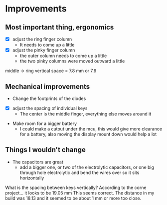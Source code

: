 # Improvements

## Most important thing, ergonomics
- [x] adjust the ring finger column
    - It needs to come up a little
- [x] adjust the pinky finger column
    - the outer column needs to come up a little
    - the two pinky columns were moved outward a little

middle -> ring vertical space = 7.8 mm or 7.9 

## Mechanical improvements
- Change the footprints of the diodes
- [x] adjust the spacing of individual keys
    - The center is the middle finger, everything else moves around it
    

- Make room for a bigger battery
    - I could make a cutout under the mcu, this would give more
    clearance for a battery, also moving the display mount down would
    help a lot

## Things I wouldn't change
- The capacitors are great
    - add a bigger one, or two of the electrolytic capacitors, or one
    big through hole electrolytic and bend the wires over so it sits
    horizontally 

What is the spacing between keys vertically?
According to the corne project... it looks to be 19.05 mm 
This seems correct. The distance in my build was 18.13 and it seemed to
be about 1 mm or more too close.




